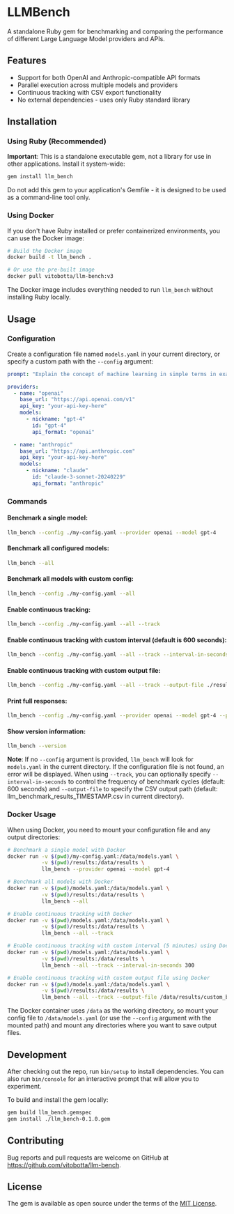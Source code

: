 # LLMBench

A standalone Ruby gem for benchmarking and comparing the performance of different Large Language Model providers and APIs.

## Features

- Support for both OpenAI and Anthropic-compatible API formats
- Parallel execution across multiple models and providers
- Continuous tracking with CSV export functionality
- No external dependencies - uses only Ruby standard library

## Installation

### Using Ruby (Recommended)

**Important**: This is a standalone executable gem, not a library for use in other applications. Install it system-wide:

```bash
gem install llm_bench
```

Do not add this gem to your application's Gemfile - it is designed to be used as a command-line tool only.

### Using Docker

If you don't have Ruby installed or prefer containerized environments, you can use the Docker image:

```bash
# Build the Docker image
docker build -t llm_bench .

# Or use the pre-built image
docker pull vitobotta/llm-bench:v3
```

The Docker image includes everything needed to run `llm_bench` without installing Ruby locally.

## Usage

### Configuration

Create a configuration file named `models.yaml` in your current directory, or specify a custom path with the `--config` argument:

```yaml
prompt: "Explain the concept of machine learning in simple terms in exactly 300 words..."

providers:
  - name: "openai"
    base_url: "https://api.openai.com/v1"
    api_key: "your-api-key-here"
    models:
      - nickname: "gpt-4"
        id: "gpt-4"
        api_format: "openai"

  - name: "anthropic"
    base_url: "https://api.anthropic.com"
    api_key: "your-api-key-here"
    models:
      - nickname: "claude"
        id: "claude-3-sonnet-20240229"
        api_format: "anthropic"
```

### Commands

#### Benchmark a single model:
```bash
llm_bench --config ./my-config.yaml --provider openai --model gpt-4
```

#### Benchmark all configured models:
```bash
llm_bench --all
```

#### Benchmark all models with custom config:
```bash
llm_bench --config ./my-config.yaml --all
```

#### Enable continuous tracking:
```bash
llm_bench --config ./my-config.yaml --all --track
```

#### Enable continuous tracking with custom interval (default is 600 seconds):
```bash
llm_bench --config ./my-config.yaml --all --track --interval-in-seconds 300
```

#### Enable continuous tracking with custom output file:
```bash
llm_bench --config ./my-config.yaml --all --track --output-file ./results/benchmark_results.csv
```

#### Print full responses:
```bash
llm_bench --config ./my-config.yaml --provider openai --model gpt-4 --print-result
```

#### Show version information:
```bash
llm_bench --version
```

**Note**: If no `--config` argument is provided, `llm_bench` will look for `models.yaml` in the current directory. If the configuration file is not found, an error will be displayed. When using `--track`, you can optionally specify `--interval-in-seconds` to control the frequency of benchmark cycles (default: 600 seconds) and `--output-file` to specify the CSV output path (default: llm_benchmark_results_TIMESTAMP.csv in current directory).

### Docker Usage

When using Docker, you need to mount your configuration file and any output directories:

```bash
# Benchmark a single model with Docker
docker run -v $(pwd)/my-config.yaml:/data/models.yaml \
           -v $(pwd)/results:/data/results \
           llm_bench --provider openai --model gpt-4

# Benchmark all models with Docker
docker run -v $(pwd)/models.yaml:/data/models.yaml \
           -v $(pwd)/results:/data/results \
           llm_bench --all

# Enable continuous tracking with Docker
docker run -v $(pwd)/models.yaml:/data/models.yaml \
           -v $(pwd)/results:/data/results \
           llm_bench --all --track

# Enable continuous tracking with custom interval (5 minutes) using Docker
docker run -v $(pwd)/models.yaml:/data/models.yaml \
           -v $(pwd)/results:/data/results \
           llm_bench --all --track --interval-in-seconds 300

# Enable continuous tracking with custom output file using Docker
docker run -v $(pwd)/models.yaml:/data/models.yaml \
           -v $(pwd)/results:/data/results \
           llm_bench --all --track --output-file /data/results/custom_benchmark.csv
```

The Docker container uses `/data` as the working directory, so mount your config file to `/data/models.yaml` (or use the `--config` argument with the mounted path) and mount any directories where you want to save output files.

## Development

After checking out the repo, run `bin/setup` to install dependencies. You can also run `bin/console` for an interactive prompt that will allow you to experiment.

To build and install the gem locally:

```bash
gem build llm_bench.gemspec
gem install ./llm_bench-0.1.0.gem
```

## Contributing

Bug reports and pull requests are welcome on GitHub at https://github.com/vitobotta/llm-bench.

## License

The gem is available as open source under the terms of the [MIT License](https://opensource.org/licenses/MIT).
